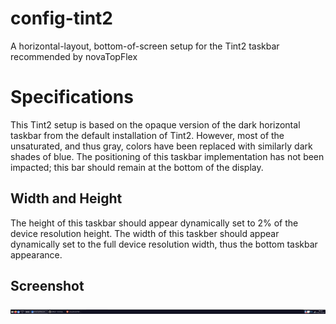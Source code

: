 # config-tint2
A horizontal-layout, bottom-of-screen setup for the Tint2 taskbar recommended by novaTopFlex
# Specifications
This Tint2 setup is based on the opaque version of the dark horizontal taskbar from the default installation of Tint2. However, most of the unsaturated, and thus gray, colors have been replaced with similarly dark shades of blue. The positioning of this taskbar implementation has not been impacted; this bar should remain at the bottom of the display.
## Width and Height
The height of this taskbar should appear dynamically set to 2% of the device resolution height. The width of this taskber should appear dynamically set to the full device resolution width, thus the bottom taskbar appearance.
## Screenshot
![tint2conf](tint2hz.png)
